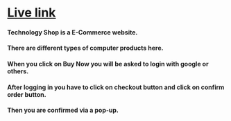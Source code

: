 
# [Live link](https://technology-shop-1e32b.web.app/)
#### Technology Shop is a E-Commerce website.
#### There are different types of computer products here.
#### When you click on Buy Now you will be asked to login with google or others.
#### After logging in you have to click on checkout button and click on confirm order button.
#### Then you are confirmed via a pop-up.

